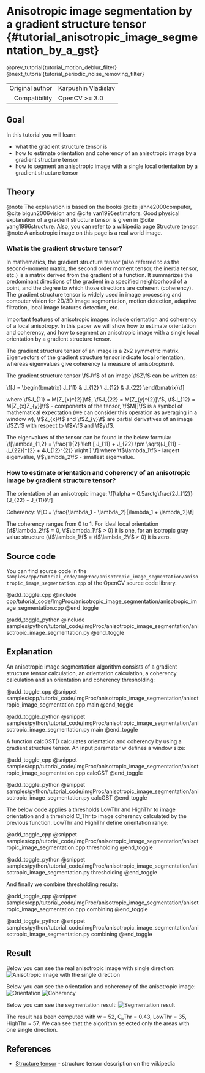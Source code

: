 Anisotropic image segmentation by a gradient structure tensor {#tutorial_anisotropic_image_segmentation_by_a_gst}
==========================

@prev_tutorial{tutorial_motion_deblur_filter}
@next_tutorial{tutorial_periodic_noise_removing_filter}

|    |    |
| -: | :- |
| Original author | Karpushin Vladislav |
| Compatibility | OpenCV >= 3.0 |

Goal
----

In this tutorial you will learn:

-   what the gradient structure tensor is
-   how to estimate orientation and coherency of an anisotropic image by a gradient structure tensor
-   how to segment an anisotropic image with a single local orientation by a gradient structure tensor

Theory
------

@note The explanation is based on the books @cite jahne2000computer, @cite bigun2006vision and @cite van1995estimators. Good physical explanation of a gradient structure tensor is given in @cite yang1996structure. Also, you can refer to a wikipedia page [Structure tensor].
@note A anisotropic image on this page is a real world  image.

### What is the gradient structure tensor?

In mathematics, the gradient structure tensor (also referred to as the second-moment matrix, the second order moment tensor, the inertia tensor, etc.) is a matrix derived from the gradient of a function. It summarizes the predominant directions of the gradient in a specified neighborhood of a point, and the degree to which those directions are coherent (coherency). The gradient structure tensor is widely used in image processing and computer vision for 2D/3D image segmentation, motion detection, adaptive filtration, local image features detection, etc.

Important features of anisotropic images include orientation and coherency of a local anisotropy. In this paper we will show how to estimate orientation and coherency, and how to segment an anisotropic image with a single local orientation by a gradient structure tensor.

The gradient structure tensor of an image is a 2x2 symmetric matrix. Eigenvectors of the gradient structure tensor indicate local orientation, whereas eigenvalues give coherency (a measure of anisotropism).

The gradient structure tensor \f$J\f$ of an image \f$Z\f$ can be written as:

\f[J = \begin{bmatrix}
J_{11} & J_{12}  \\
J_{12} & J_{22}
\end{bmatrix}\f]

where \f$J_{11} = M[Z_{x}^{2}]\f$, \f$J_{22} = M[Z_{y}^{2}]\f$, \f$J_{12} = M[Z_{x}Z_{y}]\f$ - components of the tensor, \f$M[]\f$ is a symbol of mathematical expectation (we can consider this operation as averaging in a window w), \f$Z_{x}\f$ and \f$Z_{y}\f$ are partial derivatives of an image \f$Z\f$ with respect to \f$x\f$ and \f$y\f$.

The eigenvalues of the tensor can be found in the below formula:
\f[\lambda_{1,2} = \frac{1}{2} \left [ J_{11} + J_{22} \pm \sqrt{(J_{11} - J_{22})^{2} + 4J_{12}^{2}} \right ] \f]
where \f$\lambda_1\f$ - largest eigenvalue, \f$\lambda_2\f$ - smallest eigenvalue.

### How to estimate orientation and coherency of an anisotropic image by gradient structure tensor?

The orientation of an anisotropic image:
\f[\alpha = 0.5arctg\frac{2J_{12}}{J_{22} - J_{11}}\f]

Coherency:
\f[C = \frac{\lambda_1 - \lambda_2}{\lambda_1 + \lambda_2}\f]

The coherency ranges from 0 to 1. For ideal local orientation (\f$\lambda_2\f$ = 0, \f$\lambda_1\f$ > 0) it is one, for an isotropic gray value structure (\f$\lambda_1\f$ = \f$\lambda_2\f$ \> 0) it is zero.

Source code
-----------

You can find source code in the `samples/cpp/tutorial_code/ImgProc/anisotropic_image_segmentation/anisotropic_image_segmentation.cpp` of the OpenCV source code library.

@add_toggle_cpp
    @include cpp/tutorial_code/ImgProc/anisotropic_image_segmentation/anisotropic_image_segmentation.cpp
@end_toggle

@add_toggle_python
    @include samples/python/tutorial_code/imgProc/anisotropic_image_segmentation/anisotropic_image_segmentation.py
@end_toggle

Explanation
-----------
An anisotropic image segmentation algorithm consists of a gradient structure tensor calculation, an orientation calculation, a coherency calculation and an orientation and coherency thresholding:

@add_toggle_cpp
    @snippet samples/cpp/tutorial_code/ImgProc/anisotropic_image_segmentation/anisotropic_image_segmentation.cpp main
@end_toggle

@add_toggle_python
    @snippet samples/python/tutorial_code/imgProc/anisotropic_image_segmentation/anisotropic_image_segmentation.py main
@end_toggle

A function calcGST() calculates orientation and coherency by using a gradient structure tensor. An input parameter w defines a window size:

@add_toggle_cpp
    @snippet samples/cpp/tutorial_code/ImgProc/anisotropic_image_segmentation/anisotropic_image_segmentation.cpp calcGST
@end_toggle

@add_toggle_python
    @snippet samples/python/tutorial_code/imgProc/anisotropic_image_segmentation/anisotropic_image_segmentation.py calcGST
@end_toggle


The below code applies a thresholds LowThr and HighThr to image orientation and a threshold C_Thr to image coherency calculated by the previous function. LowThr and HighThr define orientation range:

@add_toggle_cpp
    @snippet samples/cpp/tutorial_code/ImgProc/anisotropic_image_segmentation/anisotropic_image_segmentation.cpp thresholding
@end_toggle

@add_toggle_python
    @snippet samples/python/tutorial_code/imgProc/anisotropic_image_segmentation/anisotropic_image_segmentation.py thresholding
@end_toggle


And finally we combine thresholding results:

@add_toggle_cpp
    @snippet samples/cpp/tutorial_code/ImgProc/anisotropic_image_segmentation/anisotropic_image_segmentation.cpp combining
@end_toggle

@add_toggle_python
    @snippet samples/python/tutorial_code/imgProc/anisotropic_image_segmentation/anisotropic_image_segmentation.py combining
@end_toggle


Result
------

Below you can see the real anisotropic image with single direction:
![Anisotropic image with the single direction](images/gst_input.jpg)

Below you can see the orientation and coherency of the anisotropic image:
![Orientation](images/gst_orientation.jpg)
![Coherency](images/gst_coherency.jpg)

Below you can see the segmentation result:
![Segmentation result](images/gst_result.jpg)

The result has been computed with w = 52, C_Thr = 0.43, LowThr = 35, HighThr = 57. We can see that the algorithm selected only the areas with one single direction.

References
------
- [Structure tensor] - structure tensor description on the wikipedia

<!-- invisible references list -->
[Structure tensor]: https://en.wikipedia.org/wiki/Structure_tensor

